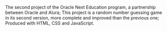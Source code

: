 The second project of the Oracle Next Education program, a partnership between Oracle and Alura; This project is a random number guessing game in its second version, more complete and improved than the previous one; Produced with HTML, CSS and JavaScript.
